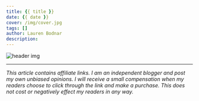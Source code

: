 ```yaml
---
title: {{ title }}
date: {{ date }}
cover: /img/cover.jpg
tags: []
author: Lauren Bodnar
description:
---
```

![header img](/img/cover.jpg)

****
*This article contains affiliate links.  I am an independent blogger and post my own unbiased opinions. I will receive a small compensation when my readers choose to click through the link and make a purchase. This does not cost or negatively effect my readers in any way.*
